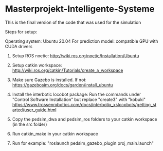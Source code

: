 # Masterprojekt-Intelligente-Systeme

This is the final version of the code that was used for the simulation


Steps for setup:

Operating system: Ubuntu 20.04
For prediction model: compatible GPU with CUDA drivers

1. Setup ROS noetic: http://wiki.ros.org/noetic/Installation/Ubuntu
2. Setup catkin workspace: http://wiki.ros.org/catkin/Tutorials/create_a_workspace
3. Make sure Gazebo is installed. If not: https://gazebosim.org/docs/garden/install_ubuntu
4. Install the interbotic locobot package: Run the commands under "Control Software Installation" but replace "create3" with "kobuki"
  https://www.trossenrobotics.com/docs/interbotix_xslocobots/getting_started/user_guide.html
5. Copy the pedsim_dwa and pedsim_ros folders to your catkin workspace (in the src folder)
6. Run catkin_make in your catkin workspace

8. Run for example: "roslaunch pedsim_gazebo_plugin proj_main.launch"
  
